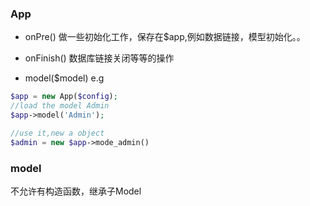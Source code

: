 ### App
* onPre()
做一些初始化工作，保存在$app,例如数据链接，模型初始化。。

* onFinish()
数据库链接关闭等等的操作

* model($model)
e.g
```php
$app = new App($config);
//load the model Admin
$app->model('Admin');

//use it,new a object
$admin = new $app->mode_admin()


```


### model
不允许有构造函数，继承子Model

